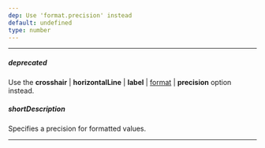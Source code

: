 ```yaml
---
dep: Use 'format.precision' instead
default: undefined
type: number
---
```

---
##### deprecated
Use the **crosshair** | **horizontalLine** | **label** | [format](/api-reference/20%20Data%20Visualization%20Widgets/10%20dxChart/1%20Configuration/crosshair/horizontalLine/label/format.md '/Documentation/ApiReference/Data_Visualization_Widgets/dxChart/Configuration/crosshair/horizontalLine/label/#format') | **precision** option instead.

##### shortDescription
Specifies a precision for formatted values.

---
